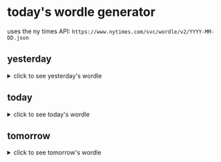# today's wordle generator

uses the ny times API: `https://www.nytimes.com/svc/wordle/v2/YYYY-MM-DD.json`

## yesterday

<details>
    <summary>click to see yesterday's wordle</summary>

    tithe

</details>

## today

<details>
    <summary>click to see today's wordle</summary>

    facet

</details>

## tomorrow

<details>
    <summary>click to see tomorrow's wordle</summary>

    raise

</details>
